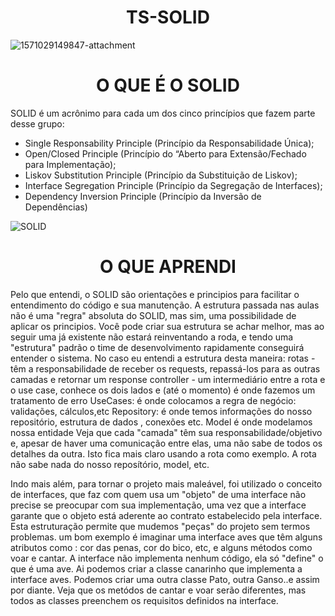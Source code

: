 <h1 align="center"> TS-SOLID </h1>

![1571029149847-attachment](https://user-images.githubusercontent.com/14266075/155210393-5bc69ca8-8a34-465d-86ed-04afd2e1c67b.png)

<h1 align="center"> O QUE É O SOLID </h1>

SOLID é um acrônimo para cada um dos cinco princípios que fazem parte desse grupo:

- Single Responsability Principle (Princípio da Responsabilidade Única);
- Open/Closed Principle (Princípio do “Aberto para Extensão/Fechado para Implementação);
- Liskov Substitution Principle (Princípio da Substituição de Liskov);
- Interface Segregation Principle (Princípio da Segregação de Interfaces);
- Dependency Inversion Principle (Princípio da Inversão de Dependências)


![SOLID](https://user-images.githubusercontent.com/14266075/155244338-f16bf21b-5609-4777-bb45-8319537d540a.png)

<h1 align="center"> O QUE APRENDI </h1>

Pelo que entendi, o SOLID são orientações e principios para facilitar o entendimento do código e sua manutenção. A estrutura passada nas aulas não é uma "regra" absoluta do SOLID, mas sim, uma possibilidade de aplicar os principios. Você pode criar sua estrutura se achar melhor, mas ao seguir uma já existente não estará reinventando a roda, e tendo uma "estrutura" padrão o time de desenvolvimento rapidamente conseguirá entender o sistema.
No caso eu entendi a estrutura desta maneira:
rotas - têm a responsabilidade de receber os requests, repassá-los para as outras camadas e retornar um response
controller - um intermediário entre a rota e o use case, conhece os dois lados e (até o momento) é onde fazemos um tratamento de erro
UseCases: é onde colocamos a regra de negócio: validações, cálculos,etc
Repository: é onde temos informações do nosso repositório, estrutura de dados , conexões etc.
Model é onde modelamos nossa entidade
Veja que cada "camada" têm sua responsabilidade/objetivo e, apesar de haver uma comunicação entre elas, uma não sabe de todos os detalhes da outra. Isto fica mais claro usando a rota como exemplo. A rota não sabe nada do nosso reposítório, model, etc.

Indo mais além, para tornar o projeto mais maleável, foi utilizado o conceito de interfaces, que faz com quem usa um "objeto" de uma interface não precise se preocupar com sua implementação, uma vez que a interface garante que o objeto está aderente ao contrato estabelecido pela interface. Esta estruturação permite que mudemos "peças" do projeto sem termos problemas. um bom exemplo é imaginar uma interface aves que têm alguns atributos como : cor das penas, cor do bico, etc, e alguns métodos como voar e cantar. A interface não implementa nenhum código, ela só "define" o que é uma ave. Ai podemos criar a classe canarinho que implementa a interface aves. Podemos criar uma outra classe Pato, outra Ganso..e assim por diante. Veja que os metódos de cantar e voar serão diferentes, mas todos as classes preenchem os requisitos definidos na interface.
